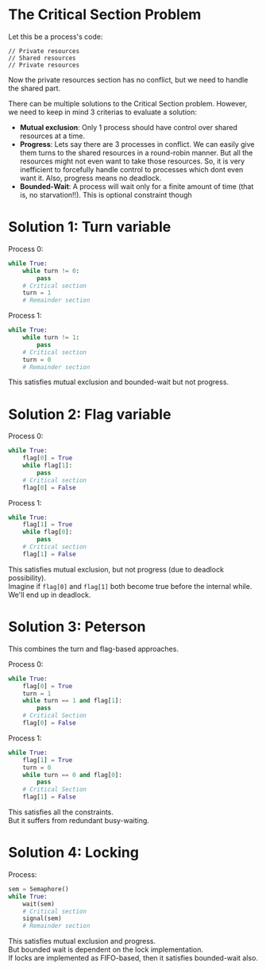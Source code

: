 # The Critical Section Problem

Let this be a process's code:

```
// Private resources
// Shared resources
// Private resources
```

Now the private resources section has no conflict, but we need to handle the shared part.

There can be multiple solutions to the Critical Section problem. However, we need to keep in mind 3 criterias to evaluate a solution:

- **Mutual exclusion**: Only 1 process should have control over shared resources at a time.
- **Progress**: Lets say there are 3 processes in conflict. We can easily give them turns to the shared resources in a round-robin manner. But all the resources might not even want to take those resources. So, it is very inefficient to forcefully handle control to processes which dont even want it. Also, progress means no deadlock.
- **Bounded-Wait**: A process will wait only for a finite amount of time (that is, no starvation!!). This is optional constraint though

# Solution 1: Turn variable

Process 0:

```python
while True:
    while turn != 0:
        pass
    # Critical section
    turn = 1
    # Remainder section
```

Process 1:

```python
while True:
    while turn != 1:
        pass
    # Critical section
    turn = 0
    # Remainder section
```

This satisfies mutual exclusion and bounded-wait but not progress.

# Solution 2: Flag variable

Process 0:

```python
while True:
    flag[0] = True
    while flag[1]:
        pass
    # Critical section
    flag[0] = False
```

Process 1:

```python
while True:
    flag[1] = True
    while flag[0]:
        pass
    # Critical section
    flag[1] = False
```

This satisfies mutual exclusion, but not progress (due to deadlock possibility).  
Imagine if `flag[0]` and `flag[1]` both become true before the internal while. We'll end up in deadlock.

# Solution 3: Peterson

This combines the turn and flag-based approaches.

Process 0:

```python
while True:
    flag[0] = True
    turn = 1
    while turn == 1 and flag[1]:
        pass
    # Critical Section
    flag[0] = False
```

Process 1:

```python
while True:
    flag[1] = True
    turn = 0
    while turn == 0 and flag[0]:
        pass
    # Critical Section
    flag[1] = False
```

This satisfies all the constraints.  
But it suffers from redundant busy-waiting.

# Solution 4: Locking

Process:

```python
sem = Semaphore()
while True:
    wait(sem)
    # Critical section
    signal(sem)
    # Remainder section
```

This satisfies mutual exclusion and progress.  
But bounded wait is dependent on the lock implementation.  
If locks are implemented as FIFO-based, then it satisfies bounded-wait also.

